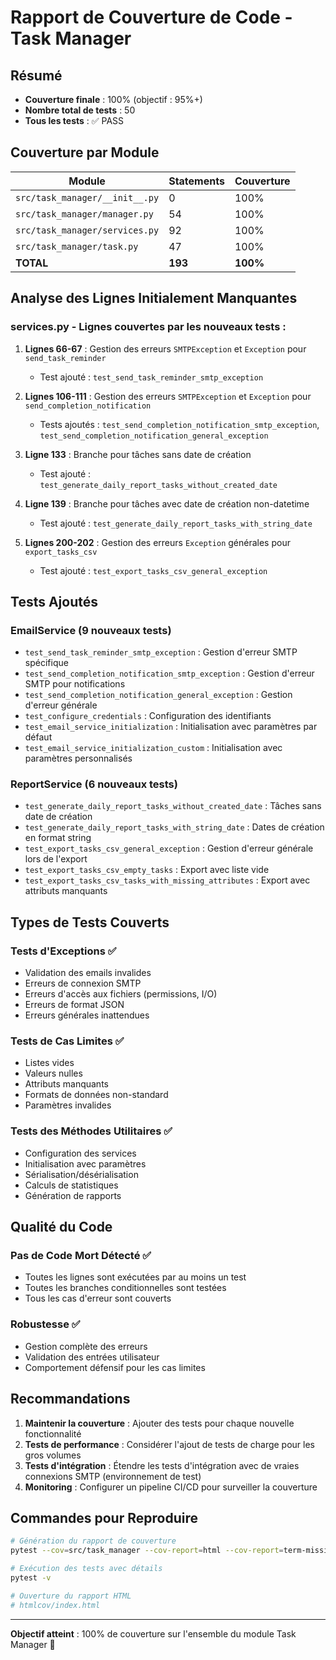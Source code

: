# Rapport de Couverture de Code - Task Manager

## Résumé
- **Couverture finale** : 100% (objectif : 95%+)
- **Nombre total de tests** : 50
- **Tous les tests** : ✅ PASS

## Couverture par Module

| Module | Statements | Couverture |
|--------|------------|------------|
| `src/task_manager/__init__.py` | 0 | 100% |
| `src/task_manager/manager.py` | 54 | 100% |
| `src/task_manager/services.py` | 92 | 100% |
| `src/task_manager/task.py` | 47 | 100% |
| **TOTAL** | **193** | **100%** |

## Analyse des Lignes Initialement Manquantes

### services.py - Lignes couvertes par les nouveaux tests :

1. **Lignes 66-67** : Gestion des erreurs `SMTPException` et `Exception` pour `send_task_reminder`
   - Test ajouté : `test_send_task_reminder_smtp_exception`

2. **Lignes 106-111** : Gestion des erreurs `SMTPException` et `Exception` pour `send_completion_notification`
   - Tests ajoutés : `test_send_completion_notification_smtp_exception`, `test_send_completion_notification_general_exception`

3. **Ligne 133** : Branche pour tâches sans date de création
   - Test ajouté : `test_generate_daily_report_tasks_without_created_date`

4. **Ligne 139** : Branche pour tâches avec date de création non-datetime
   - Test ajouté : `test_generate_daily_report_tasks_with_string_date`

5. **Lignes 200-202** : Gestion des erreurs `Exception` générales pour `export_tasks_csv`
   - Test ajouté : `test_export_tasks_csv_general_exception`

## Tests Ajoutés

### EmailService (9 nouveaux tests)
- `test_send_task_reminder_smtp_exception` : Gestion d'erreur SMTP spécifique
- `test_send_completion_notification_smtp_exception` : Gestion d'erreur SMTP pour notifications
- `test_send_completion_notification_general_exception` : Gestion d'erreur générale
- `test_configure_credentials` : Configuration des identifiants
- `test_email_service_initialization` : Initialisation avec paramètres par défaut
- `test_email_service_initialization_custom` : Initialisation avec paramètres personnalisés

### ReportService (6 nouveaux tests)
- `test_generate_daily_report_tasks_without_created_date` : Tâches sans date de création
- `test_generate_daily_report_tasks_with_string_date` : Dates de création en format string
- `test_export_tasks_csv_general_exception` : Gestion d'erreur générale lors de l'export
- `test_export_tasks_csv_empty_tasks` : Export avec liste vide
- `test_export_tasks_csv_tasks_with_missing_attributes` : Export avec attributs manquants

## Types de Tests Couverts

### Tests d'Exceptions ✅
- Validation des emails invalides
- Erreurs de connexion SMTP
- Erreurs d'accès aux fichiers (permissions, I/O)
- Erreurs de format JSON
- Erreurs générales inattendues

### Tests de Cas Limites ✅
- Listes vides
- Valeurs nulles
- Attributs manquants
- Formats de données non-standard
- Paramètres invalides

### Tests des Méthodes Utilitaires ✅
- Configuration des services
- Initialisation avec paramètres
- Sérialisation/désérialisation
- Calculs de statistiques
- Génération de rapports

## Qualité du Code

### Pas de Code Mort Détecté ✅
- Toutes les lignes sont exécutées par au moins un test
- Toutes les branches conditionnelles sont testées
- Tous les cas d'erreur sont couverts

### Robustesse ✅
- Gestion complète des erreurs
- Validation des entrées utilisateur
- Comportement défensif pour les cas limites

## Recommandations

1. **Maintenir la couverture** : Ajouter des tests pour chaque nouvelle fonctionnalité
2. **Tests de performance** : Considérer l'ajout de tests de charge pour les gros volumes
3. **Tests d'intégration** : Étendre les tests d'intégration avec de vraies connexions SMTP (environnement de test)
4. **Monitoring** : Configurer un pipeline CI/CD pour surveiller la couverture

## Commandes pour Reproduire

```bash
# Génération du rapport de couverture
pytest --cov=src/task_manager --cov-report=html --cov-report=term-missing

# Exécution des tests avec détails
pytest -v

# Ouverture du rapport HTML
# htmlcov/index.html
```

---
**Objectif atteint** : 100% de couverture sur l'ensemble du module Task Manager 🎉
